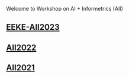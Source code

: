 Welcome to Workshop on AI + Informetrics (AII)

## [EEKE-AII2023](https://eeke-workshop.github.io/2023/)
## [AII2022](https://ai-informetrics.github.io/2022/)
## [AII2021](https://ai-informetrics.github.io/aii2021.html)


